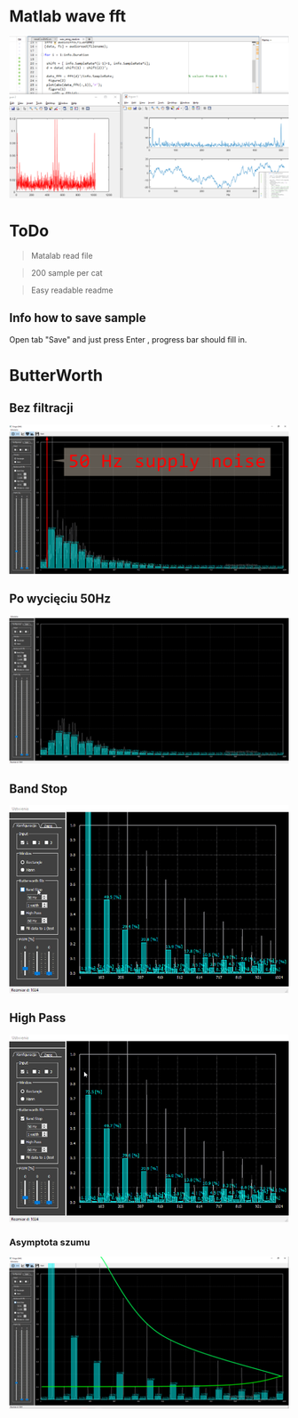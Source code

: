 
# Matlab wave fft

<img src="docs/fft.gif">

# ToDo
> Matalab read file

> 200 sample per cat

>Easy readable readme
## Info how to save sample
 Open tab "Save" and just press <kbhit> Enter </kbhit>, progress bar should fill in.
 
# ButterWorth
## Bez filtracji
<img src="docs/no.png">

## Po wycięciu 50Hz

<img src="docs/filtered.png">

## Band Stop

<img src="docs/bandStop.gif">

## High Pass
<img src="docs/highPass.gif">

### Asymptota szumu 
<img src="docs/noise.png">

